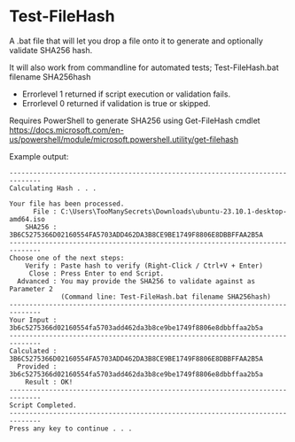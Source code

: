 # Test-FileHash
A .bat file that will let you drop a file onto it to generate and optionally validate SHA256 hash.

It will also work from commandline for automated tests;
Test-FileHash.bat filename SHA256hash
- Errorlevel 1 returned if script execution or validation fails.
- Errorlevel 0 returned if validation is true or skipped.

Requires PowerShell to generate SHA256 using Get-FileHash cmdlet
https://docs.microsoft.com/en-us/powershell/module/microsoft.powershell.utility/get-filehash

Example output:
```
------------------------------------------------------------------------------
Calculating Hash . . .

Your file has been processed.
      File : C:\Users\TooManySecrets\Downloads\ubuntu-23.10.1-desktop-amd64.iso
    SHA256 : 3B6C5275366D02160554FA5703ADD462DA3B8CE9BE1749F8806E8DBBFFAA2B5A
------------------------------------------------------------------------------
Choose one of the next steps:
    Verify : Paste hash to verify (Right-Click / Ctrl+V + Enter)
     Close : Press Enter to end Script.
  Advanced : You may provide the SHA256 to validate against as Parameter 2
             (Command line: Test-FileHash.bat filename SHA256hash)
------------------------------------------------------------------------------
Your Input : 3b6c5275366d02160554fa5703add462da3b8ce9be1749f8806e8dbbffaa2b5a
------------------------------------------------------------------------------
Calculated : 3B6C5275366D02160554FA5703ADD462DA3B8CE9BE1749F8806E8DBBFFAA2B5A
  Provided : 3b6c5275366d02160554fa5703add462da3b8ce9be1749f8806e8dbbffaa2b5a
    Result : OK!
------------------------------------------------------------------------------
Script Completed.
------------------------------------------------------------------------------
Press any key to continue . . .
```
